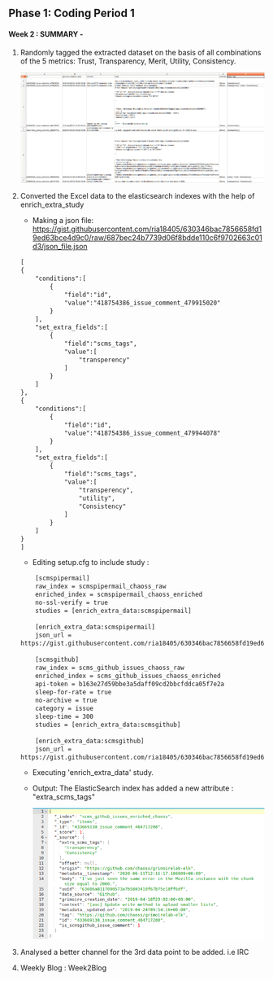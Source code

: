 ## Phase 1: Coding Period 1 

#### Week 2 : SUMMARY -

1. Randomly tagged the extracted dataset on the basis of all combinations of the 5 metrics: Trust, Transparency, Merit, Utility, Consistency.
    
    ![Image description](tagged_spreadsheet.png)

2. Converted the Excel data to the elasticsearch indexes with the help of enrich_extra_study

	* Making a json file: https://gist.githubusercontent.com/ria18405/630346bac7856658fd19ed63bce4d9c0/raw/687bec24b7739d06f8bdde110c6f9702663c01d3/json_file.json
	```
	[
    {
        "conditions":[
            {
                "field":"id",
                "value":"418754386_issue_comment_479915020"
            }
        ],
        "set_extra_fields":[
            {
                "field":"scms_tags",
                "value":[
                    "transperency"
                ]
            }
        ]
    },
    {
        "conditions":[
            {
                "field":"id",
                "value":"418754386_issue_comment_479944078"
            }
        ],
        "set_extra_fields":[
            {
                "field":"scms_tags",
                "value":[
                    "transperency",
                    "utility",
                    "Consistency"
                ]
            }
        ]
    }
    ]
	```

	* Editing setup.cfg to include study :
	```
        [scmspipermail]
        raw_index = scmspipermail_chaoss_raw
        enriched_index = scmspipermail_chaoss_enriched
        no-ssl-verify = true
        studies = [enrich_extra_data:scmspipermail]
 
        [enrich_extra_data:scmspipermail]
        json_url = https://gist.githubusercontent.com/ria18405/630346bac7856658fd19ed63bce4d9c0/raw/687bec24b7739d06f8bdde110c6f9702663c01d3/json_file.json
        
        [scmsgithub]
        raw_index = scms_github_issues_chaoss_raw
        enriched_index = scms_github_issues_chaoss_enriched
        api-token = b163e27d59bbe3a5daff09cd2bbcfddca05f7e2a
        sleep-for-rate = true
        no-archive = true
        category = issue
        sleep-time = 300
        studies = [enrich_extra_data:scmsgithub]
 
        [enrich_extra_data:scmsgithub]
        json_url = https://gist.githubusercontent.com/ria18405/630346bac7856658fd19ed63bce4d9c0/raw/687bec24b7739d06f8bdde110c6f9702663c01d3/json_file.json
	```

	* Executing 'enrich_extra_data' study.

	* Output: The ElasticSearch index has added a new attribute : "extra_scms_tags" 
	
	    ![Image description](ES.png)


3. Analysed a better channel for the 3rd data point to be added. i.e IRC

4. Weekly Blog : Week2Blog
